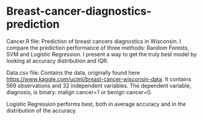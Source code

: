 # Breast-cancer-diagnostics-prediction

Cancer.R file: 
Prediction of breast cancers diagnostics in Wisconsin.
I compare the prediction performance of three methods: Random Forests, SVM and Logistic Regression.
I present a way to get the truly best model by looking at accuracy distribution and IQR.

Data.csv file:
Contains the data, originally found here https://www.kaggle.com/uciml/breast-cancer-wisconsin-data. It contains 569 observations and 32 independent variables. The dependent variable, diagnosis, is binary: malign cancer=1 or benign cancer=0. 

Logistic Regression performs best, both in average accuracy and in the distribution of the accuracy. 
